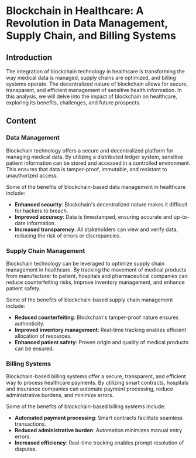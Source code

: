 # Blockchain in Healthcare: A Revolution in Data Management, Supply Chain, and Billing Systems

## Introduction

The integration of blockchain technology in healthcare is transforming the way medical data is managed, supply chains are optimized, and billing systems operate. The decentralized nature of blockchain allows for secure, transparent, and efficient management of sensitive health information. In this analysis, we will delve into the impact of blockchain on healthcare, exploring its benefits, challenges, and future prospects.

## Content

### Data Management

Blockchain technology offers a secure and decentralized platform for managing medical data. By utilizing a distributed ledger system, sensitive patient information can be stored and accessed in a controlled environment. This ensures that data is tamper-proof, immutable, and resistant to unauthorized access.

Some of the benefits of blockchain-based data management in healthcare include:

*   **Enhanced security**: Blockchain's decentralized nature makes it difficult for hackers to breach.
*   **Improved accuracy**: Data is timestamped, ensuring accurate and up-to-date information.
*   **Increased transparency**: All stakeholders can view and verify data, reducing the risk of errors or discrepancies.

### Supply Chain Management

Blockchain technology can be leveraged to optimize supply chain management in healthcare. By tracking the movement of medical products from manufacturer to patient, hospitals and pharmaceutical companies can reduce counterfeiting risks, improve inventory management, and enhance patient safety.

Some of the benefits of blockchain-based supply chain management include:

*   **Reduced counterfeiting**: Blockchain's tamper-proof nature ensures authenticity.
*   **Improved inventory management**: Real-time tracking enables efficient allocation of resources.
*   **Enhanced patient safety**: Proven origin and quality of medical products can be ensured.

### Billing Systems

Blockchain-based billing systems offer a secure, transparent, and efficient way to process healthcare payments. By utilizing smart contracts, hospitals and insurance companies can automate payment processing, reduce administrative burdens, and minimize errors.

Some of the benefits of blockchain-based billing systems include:

*   **Automated payment processing**: Smart contracts facilitate seamless transactions.
*   **Reduced administrative burden**: Automation minimizes manual entry errors.
*   **Increased efficiency**: Real-time tracking enables prompt resolution of disputes.